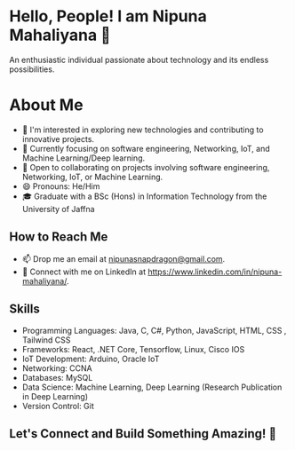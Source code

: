 # Hello, People! I am Nipuna Mahaliyana 👋
An enthusiastic individual passionate about technology and its endless possibilities.

# About Me
- 👀 I'm interested in exploring new technologies and contributing to innovative projects.
- 🌱 Currently focusing on software engineering, Networking, IoT, and Machine Learning/Deep learning.
- 💞️ Open to collaborating on projects involving software engineering, Networking, IoT, or Machine Learning.
- 😄 Pronouns: He/Him
- 🎓 Graduate with a BSc (Hons) in Information Technology from the University of Jaffna

## How to Reach Me
- 📫 Drop me an email at nipunasnapdragon@gmail.com.
- 🔗 Connect with me on LinkedIn at https://www.linkedin.com/in/nipuna-mahaliyana/.

## Skills
- Programming Languages: Java, C, C#, Python, JavaScript, HTML, CSS , Tailwind CSS
- Frameworks: React, .NET Core, Tensorflow, Linux, Cisco IOS
- IoT Development: Arduino, Oracle IoT
- Networking: CCNA
- Databases: MySQL
- Data Science: Machine Learning, Deep Learning (Research Publication in Deep Learning)
- Version Control: Git

## Let's Connect and Build Something Amazing! 🚀
